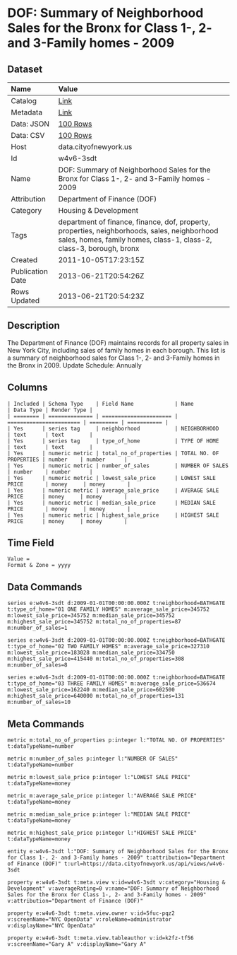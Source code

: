 # DOF: Summary of Neighborhood Sales for the Bronx for Class 1-, 2- and 3-Family homes - 2009

## Dataset

| Name | Value |
| :--- | :---- |
| Catalog | [Link](https://catalog.data.gov/dataset/dof-summary-of-neighborhood-sales-for-the-bronx-for-class-1-2-and-3-family-homes-2009-11c00) |
| Metadata | [Link](https://data.cityofnewyork.us/api/views/w4v6-3sdt) |
| Data: JSON | [100 Rows](https://data.cityofnewyork.us/api/views/w4v6-3sdt/rows.json?max_rows=100) |
| Data: CSV | [100 Rows](https://data.cityofnewyork.us/api/views/w4v6-3sdt/rows.csv?max_rows=100) |
| Host | data.cityofnewyork.us |
| Id | w4v6-3sdt |
| Name | DOF: Summary of Neighborhood Sales for the Bronx for Class 1-, 2- and 3-Family homes - 2009 |
| Attribution | Department of Finance (DOF) |
| Category | Housing & Development |
| Tags | department of finance, finance, dof, property, properties, neighborhoods, sales, neighborhood sales, homes, family homes, class-1, class-2, class-3, borough, bronx |
| Created | 2011-10-05T17:23:15Z |
| Publication Date | 2013-06-21T20:54:26Z |
| Rows Updated | 2013-06-21T20:54:23Z |

## Description

The Department of Finance (DOF) maintains records for all property sales in New York City, including sales of family homes in each borough. This list is a summary of neighborhood sales for Class 1-, 2- and 3-Family homes in the Bronx in 2009.
Update Schedule: Annually

## Columns

```ls
| Included | Schema Type    | Field Name             | Name                    | Data Type | Render Type |
| ======== | ============== | ====================== | ======================= | ========= | =========== |
| Yes      | series tag     | neighborhood           | NEIGHBORHOOD            | text      | text        |
| Yes      | series tag     | type_of_home           | TYPE OF HOME            | text      | text        |
| Yes      | numeric metric | total_no_of_properties | TOTAL NO. OF PROPERTIES | number    | number      |
| Yes      | numeric metric | number_of_sales        | NUMBER OF SALES         | number    | number      |
| Yes      | numeric metric | lowest_sale_price      | LOWEST SALE PRICE       | money     | money       |
| Yes      | numeric metric | average_sale_price     | AVERAGE SALE PRICE      | money     | money       |
| Yes      | numeric metric | median_sale_price      | MEDIAN SALE PRICE       | money     | money       |
| Yes      | numeric metric | highest_sale_price     | HIGHEST SALE PRICE      | money     | money       |
```

## Time Field

```ls
Value = 
Format & Zone = yyyy
```

## Data Commands

```ls
series e:w4v6-3sdt d:2009-01-01T00:00:00.000Z t:neighborhood=BATHGATE t:type_of_home="01 ONE FAMILY HOMES" m:average_sale_price=345752 m:lowest_sale_price=345752 m:median_sale_price=345752 m:highest_sale_price=345752 m:total_no_of_properties=87 m:number_of_sales=1

series e:w4v6-3sdt d:2009-01-01T00:00:00.000Z t:neighborhood=BATHGATE t:type_of_home="02 TWO FAMILY HOMES" m:average_sale_price=327310 m:lowest_sale_price=183028 m:median_sale_price=334750 m:highest_sale_price=415440 m:total_no_of_properties=308 m:number_of_sales=8

series e:w4v6-3sdt d:2009-01-01T00:00:00.000Z t:neighborhood=BATHGATE t:type_of_home="03 THREE FAMILY HOMES" m:average_sale_price=536674 m:lowest_sale_price=162240 m:median_sale_price=602500 m:highest_sale_price=640000 m:total_no_of_properties=131 m:number_of_sales=10
```

## Meta Commands

```ls
metric m:total_no_of_properties p:integer l:"TOTAL NO. OF PROPERTIES" t:dataTypeName=number

metric m:number_of_sales p:integer l:"NUMBER OF SALES" t:dataTypeName=number

metric m:lowest_sale_price p:integer l:"LOWEST SALE PRICE" t:dataTypeName=money

metric m:average_sale_price p:integer l:"AVERAGE SALE PRICE" t:dataTypeName=money

metric m:median_sale_price p:integer l:"MEDIAN SALE PRICE" t:dataTypeName=money

metric m:highest_sale_price p:integer l:"HIGHEST SALE PRICE" t:dataTypeName=money

entity e:w4v6-3sdt l:"DOF: Summary of Neighborhood Sales for the Bronx for Class 1-, 2- and 3-Family homes - 2009" t:attribution="Department of Finance (DOF)" t:url=https://data.cityofnewyork.us/api/views/w4v6-3sdt

property e:w4v6-3sdt t:meta.view v:id=w4v6-3sdt v:category="Housing & Development" v:averageRating=0 v:name="DOF: Summary of Neighborhood Sales for the Bronx for Class 1-, 2- and 3-Family homes - 2009" v:attribution="Department of Finance (DOF)"

property e:w4v6-3sdt t:meta.view.owner v:id=5fuc-pqz2 v:screenName="NYC OpenData" v:roleName=administrator v:displayName="NYC OpenData"

property e:w4v6-3sdt t:meta.view.tableauthor v:id=k2fz-tf56 v:screenName="Gary A" v:displayName="Gary A"
```